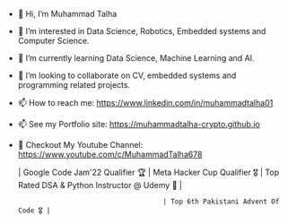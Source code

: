 - 👋 Hi, I’m Muhammad Talha
- 👀 I’m interested in Data Science, Robotics, Embedded systems and Computer Science.
- 🌱 I’m currently learning Data Science, Machine Learning and AI.
- 💞️ I’m looking to collaborate on CV, embedded systems and programming related projects.
- 📫 How to reach me: https://www.linkedin.com/in/muhammadtalha01
- 📫 See my Portfolio site: https://muhammadtalha-crypto.github.io
- 👀 Checkout My Youtube Channel: https://www.youtube.com/c/MuhammadTalha678
   
   | Google Code Jam'22 Qualifier 🏆 | Meta Hacker Cup Qualifier 🎖 | Top Rated DSA & Python Instructor @ Udemy 🏅 |
                                          
                                          | Top 6th Pakistani Advent Of Code 🎖 |
<!---
MuhammadTalha-crypto/MuhammadTalha-crypto is a ✨ special ✨ repository because its `README.md` (this file) appears on your GitHub profile.
You can click the Preview link to take a look at your changes.
--->
